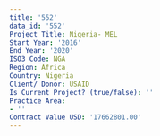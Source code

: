 ```yaml
---
title: '552'
data_id: '552'
Project Title: Nigeria- MEL
Start Year: '2016'
End Year: '2020'
ISO3 Code: NGA
Region: Africa
Country: Nigeria
Client/ Donor: USAID
Is Current Project? (true/false): ''
Practice Area:
- ''
Contract Value USD: '17662801.00'
---
```


